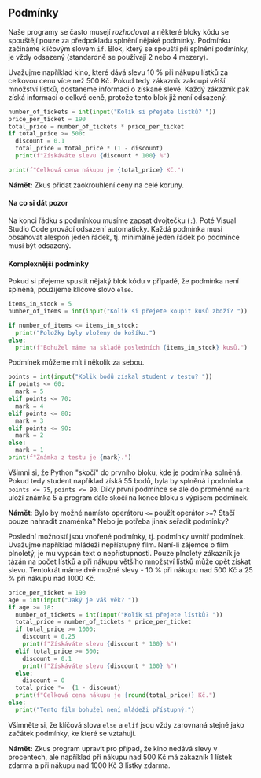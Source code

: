## Podmínky

Naše programy se často musejí *rozhodovat* a některé bloky kódu se spouštějí pouze za předpokladu splnění nějaké podmínky. Podmínku začínáme klíčovým slovem `if`. Blok, který se spouští při splnění podmínky, je vždy odsazený (standardně se používají 2 nebo 4 mezery).

Uvažujme například kino, které dává slevu 10 % při nákupu lístků za celkovou cenu více než 500 Kč. Pokud tedy zákazník zakoupí větší množství lístků, dostaneme informaci o získané slevě. Každý zákazník pak získá informaci o celkvé ceně, protože tento blok již není odsazený.

```py
number_of_tickets = int(input("Kolik si přejete lístků? "))
price_per_ticket = 190
total_price = number_of_tickets * price_per_ticket
if total_price >= 500:
  discount = 0.1
  total_price = total_price * (1 - discount)
  print(f"Získáváte slevu {discount * 100} %")

print(f"Celková cena nákupu je {total_price} Kč.")
```

**Námět:** Zkus přidat zaokrouhlení ceny na celé koruny.

#### Na co si dát pozor

Na konci řádku s podmínkou musíme zapsat dvojtečku (`:`). Poté Visual Studio Code provádí odsazení automaticky. Každá podmínka musí obsahovat alespoň jeden řádek, tj. minimálně jeden řádek po podmínce musí být odsazený.

#### Komplexnější podmínky

Pokud si přejeme spustit nějaký blok kódu v případě, že podmínka není splněná, použijeme klíčové slovo `else`.

```py
items_in_stock = 5
number_of_items = int(input("Kolik si přejete koupit kusů zboží? "))

if number_of_items <= items_in_stock:
  print("Položky byly vloženy do košíku.")
else:
  print(f"Bohužel máme na skladě posledních {items_in_stock} kusů.")
```

Podmínek můžeme mít i několik za sebou.

```py
points = int(input("Kolik bodů získal student v testu? "))
if points <= 60:
  mark = 5
elif points <= 70:
  mark = 4
elif points <= 80:
  mark = 3
elif points <= 90:
  mark = 2
else:
  mark = 1
print(f"Známka z testu je {mark}.")
```

 Všimni si, že Python "skočí" do prvního bloku, kde je podmínka splněná. Pokud tedy student například získá 55 bodů, byla by splněná i podmínka `points <= 75`, `points <= 90`. Díky první podmínce se ale do proměnné `mark` uloží známka 5 a program dále skočí na konec bloku s výpisem podmínek.

 **Námět**: Bylo by možné namísto operátoru `<=` použít operátor `>=`? Stačí pouze nahradit znaménka? Nebo je potřeba jinak seřadit podmínky?

Poslední možností jsou vnořené podmínky, tj. podmínky uvnitř podmínek. Uvažujme například mládeži nepřístupný film. Není-li zájemce o film plnoletý, je mu vypsán text o nepřístupnosti. Pouze plnoletý zákazník je tázán na počet lístků a při nákupu většího množství lístků může opět získat slevu. Tentokrát máme dvě možné slevy - 10 % při nákupu nad 500 Kč a 25 % při nákupu nad 1000 Kč.

```py
price_per_ticket = 190
age = int(input("Jaký je váš věk? "))
if age >= 18:
  number_of_tickets = int(input("Kolik si přejete lístků? "))
  total_price = number_of_tickets * price_per_ticket
  if total_price >= 1000:
    discount = 0.25
    print(f"Získáváte slevu {discount * 100} %")
  elif total_price >= 500:
    discount = 0.1
    print(f"Získáváte slevu {discount * 100} %")
  else:
    discount = 0
  total_price *=  (1 - discount)
  print(f"Celková cena nákupu je {round(total_price)} Kč.")
else:
  print("Tento film bohužel není mládeži přístupný.")
```

Všimněte si, že klíčová slova `else` a `elif` jsou vždy zarovnaná stejně jako začátek podmínky, ke které se vztahují.

**Námět:** Zkus program upravit pro případ, že kino nedává slevy v procentech, ale například při nákupu nad 500 Kč má zákazník 1 lístek zdarma a při nákupu nad 1000 Kč 3 lístky zdarma.
